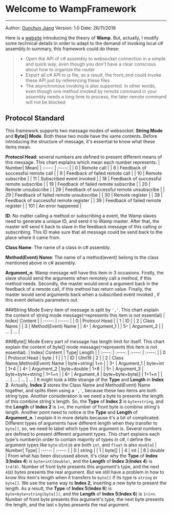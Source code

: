 ﻿# Welcome to WampFramework
-------
Author: [Dunchun Jiang](jiangdunchun@outlook.com)
Version: 1.0
Date: 26/11/2018

Here is a [website](https://wamp-proto.org) introducing the theory of **Wamp**. But, actually, I modify some technical details in order to adapt to the demand of invoking local c# assembly.In summary, this framework could do these:
>* Open the API of c# assembly to websocket connection in a simple and quick way, even though you don't have a clear conscious about how to organize the router
>* Export all c# API to js file, as a result, the front_end could invoke these API just by referencing these files
>* The asynchronous invoking is also supported. In other words, even though one method invoked by remote command in your assembly needs a long time to process, the later remote command will not be blocked

## Protocol Standard
This framework supports two message modes of websocket: **String Mode** and **Byte[] Mode**. Both these two mode have the same contents. Before introducing the structure of message, it's essential to know what these items mean.

**Protocol Head**: several numbers are defined to present different means of this message. This chart explains which mean each number represents:
| Number| Mean|
| :----: | :----: |
| 0 | Remote call |
| 8 | Feedback of successful remote call |
| 9 | Feedback of failed remote call |
| 10 | Remote subscribe |
| 11 | Subscribed event invoked |
| 18 | Feedback of successful remote subscribe |
| 19 | Feedback of failed remote subscribe |
| 20 | Remote unsubscribe |
| 28 | Feedback of successful remote unsubscribe |
| 29 | Feedback of failed remote unsubscribe |
| 30 | Remote register |
| 38 | Feedback of successful remote register |
| 39 | Feedback of failed remote register |
| 101 | An error happened |

**ID**: No matter calling a method or subscribing a event, the Wamp slaves need to generate a unique ID, and send it to Wamp master. After that, the master will send it back to slave in the feedback message of this calling or subscribing. This ID make sure that all message could be send back to the place where it came from.

**Class Name**: The name of a class in c# assembly.

**Method(Event) Name**: The name of a method(event) belong to the class mentioned above in c# assembly.

**Argument_n**: Wamp message will have this item in 3 occasions. Firstly, the slave should send the arguments when remotely call a method, if this method needs. Secondly, the master would send a argument back in the feedback of a remote call, if this method has return value. Finally, the master would send arguments back when a subscribed event invoked , if this event delivers parameters out. 

###String Mode
Every item of message is split by `','`. This chart explain the content of string mode message(`*`represents this item is not essential) 
| Index| Content |
| :----: | :----: |
| 0 | Protocol Head |
| 1 | ID |
| 2 | Class Name |
| 3 | Method(Event) Name |
| 4`*` | Argument_1 |
| 5`*` | Argument_2 |
| ... | ... |

###Byte[] Mode
Every part of message has length limit for itself. This chart explain the content of byte[] mode message(`*`represents this item is not essential). 
| Index| Content | Type| Length |
| :----: | :----: | :----: | :----: |
| 0 | Protocol Head | byte | 1 |
| 1 | ID | UInt16 | 2 |
| 2 | Class Name,Method(Event) Name | byte+string| 1+n |
| 3`*` | Argument_1 | byte+int | 1+4 |
| 4`*` | Argument_2 | byte+double | 1+8 |
| 5`*` | Argument_3 | byte+byte+string | 1+1+n |
| 6`*` | Argument_4 | byte+byte+byte[] | 1+1+n |
| ... | ... | ... | ... |
It might look a little strange of the **Type** and **Length** in **Index 2**. Actually, **Index 2** stores the Class Name and Method(Event) Name together, and splits them using a `','`, because these two items are both string type. Another consideration is we need a byte to presents the length of this combine string's length. So, the **Type** of **Index 2** is `byte+string`, and the **Length** of **Index 2** is `1+n`,  the number of front byte is combine string's length.
Another point need to notice is the **Type** and **Length** of **Argument_n**. I explain it in more details because it's a bit of complicated. Different types of arguments have different length when they transfer to `byte[]`, so, we need to label which type this argument is. Several numbers are defined to present different argument types. This chart explains each type's number(in order to contain majority of types in c#, I define the argument types like `byte`  `UInt16` are both `int`, and `float` is also `double`)
| Number| Type|
| :----: | :----: |
| 0 | string |
| 1 | byte[] |
| 4 | int |
| 8 | double |
From what has been discussed above, it's clear why the **Type** of **Index 3**(**Index 4**) is `byte+int(double)`, and the **Length** of **Index 3**(**Index 4**) is `1+4(8)`. Number of front byte presents this argument's type, and the next `4`(`8`) bytes presents the real argument. 
But we still have a problem in how to know this item's length when it transfers to `byte[]` if its type is `string` or `byte[]`. We use the same way to **Index 2**, inserting a new byte to present the length. As a result, the **Type** of **Index 5**(**Index 6**) is `byte+byte+string(byte[])`, and the **Length** of **Index 5**(**Index 6**) is `1+1+n`. Number of front byte presents this argument's type, the next byte presents the length, and the last `n` bytes presents the real argument. 




